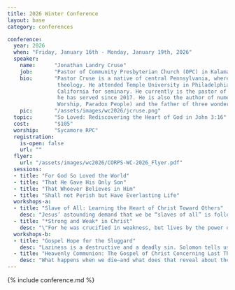 ```yaml
---
title: 2026 Winter Conference
layout: base
category: conferences

conference:
  year: 2026
  when: "Friday, January 16th - Monday, January 19th, 2026"
  speaker:
    name:      "Jonathan Landry Cruse"
    job:       "Pastor of Community Presbyterian Church (OPC) in Kalamazoo, MI"
    bio:       "Pastor Cruse is a native of central Pennsylvania, where he grew up in a home that loved sports, movies, and Reformed \
                theology. He attended Temple University in Philadelphia, after which he married his wife, Kerri Ann, and moved to \
                California for seminary. He currently is the pastor of Community Presbyterian Church (OPC) in Kalamazoo, Michigan, where \
                he has served since 2017. He is also the author of numerous books (e.g. The Character of Christ, What Happens When We \
                Worship, Paradox People) and the father of three wonderful children. "
    pic:       "/assets/images/wc2026/jcruse.png"
  topic:       "So Loved: Rediscovering the Heart of God in John 3:16" 
  cost:        "$105"
  worship:     "Sycamore RPC"
  registration:
    is-open: false
    url: ""
  flyer:
    url: "/assets/images/wc2026/CORPS-WC-2026_Flyer.pdf"
  sessions:
  - title: "For God So Loved the World"
  - title: "That He Gave His Only Son"
  - title: "That Whoever Believes in Him"
  - title: "Shall not Perish but Have Everlasting Life"
  workshops-a:
  - title: "Slave of All: Learning the Heart of Christ Toward Others"  
    desc: "Jesus’ astounding demand that we be “slaves of all” is followed up with an astonishing claim: “For even the Son of Man came not to be served but to serve, and to give his life as a ransom for many” (Mark 10:44-45). In this workshop, we will investigate how knowing the heart of Christ for us– the heart that led Him to suffer and die–leads us to the radical formation of a servant heart of love towards others."  
  - title: "*Strong and Weak* in Christ"  
    desc: "\"For he was crucified in weakness, but lives by the power of God. For we also are weak in him, but in dealing with you we will live with him by the power of God\" (2 Cor. 13:4). To be a Christian is to know you are weak and also to know you are to be strong in God. How does our weakness and strength relate? How do we live in Christ's suffering and power at the same time? We will consider this theme in our workshop and find its relation to our flourishing in Christ. Material for this workshop will be pulled from Andy Crouch's highly-regarded book, Strong and Weak. "  
  workshops-b:
  - title: "Gospel Hope for the Sluggard"  
    desc: "Laziness is a destructive and a deadly sin. Solomon tells us, “Whoever is slack in his work is a brother to him who destroys” and “The desire of the sluggard kills him” (Prov. 18:9; 21:25). This workshop will first examine the nature and dangers of this sin. Second, it will explore how the cure for laziness is found in the gospel of Jesus Christ, not our own efforts. Third, it will outline practical steps we can take, in light of the gospel, to combat this sin."
  - title: "Heavenly Communion: The Gospel of Christ Concerning Last Things"
    desc: "What happens when we die—and what does that reveal about the gospel itself? This workshop explores the destiny of every soul in light of Christ’s redeeming work. We will consider both the believer’s communion with God in glory and the unbeliever’s separation from Him in judgment. From creation and the fall to the resurrection and final day, Scripture unfolds a sobering yet hope-filled story: that eternal life is fellowship with the living God through His Son. Understanding heaven and hell rightly reshapes how we live, worship, and hope in the present."
---
```

{% include conference.md %}
